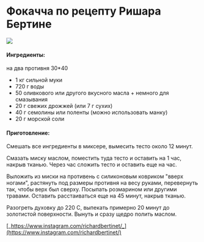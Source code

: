 ﻿---
image: ../../pics/127660131_380104846657637_3727377891807098613_n.jpg
---
# Фокачча по рецепту Ришара Бертине

![](../../pics/127660131_380104846657637_3727377891807098613_n.jpg)

#### Ингредиенты:

на два противня 30\*40

* 1 кг сильной муки
* 720 г воды
* 50 оливкового или другого вкусного масла + немного для смазывания
* 20 г свежих дрожжей \(или 7 г сухих\)
* 40 г семолины или поленты \(можно использовать манку\)
* 20 г морской соли

#### Приготовление:

Смешать все ингредиенты в миксере, вымесить тесто около 12 минут.

Смазать миску маслом, поместить туда тесто и оставить на 1 час, накрыв тканью. Через час сложить тесто и оставить еще на час.

Выложить из миски на противень с силиконовым ковриком "вверх ногами", растянуть под размеры противня на весу руками, перевернуть так, чтобы верх был сверху. Посыпать розмарином или другими травами. Оставить расстаиваться еще на 45 минут, накрыв тканью.

Разогреть духовку до 220 С, выпекать примерно 20 минут до золотистой поверхности. Вынуть и сразу щедро полить маслом.

[_https://www.instagram.com/richardbertinet/_](https://www.instagram.com/richardbertinet/)






